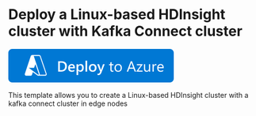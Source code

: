 # Deploy a Linux-based HDInsight cluster with Kafka Connect cluster

[![Deploy To Azure](https://raw.githubusercontent.com/Azure/azure-quickstart-templates/master/1-CONTRIBUTION-GUIDE/images/deploytoazure.svg?sanitize=true)](https://portal.azure.com/#create/Microsoft.Template/uri/https%3A%2F%2Fraw.githubusercontent.com%2Fnikosheng%2Fhdinsight-kafka-connect-cluster%2Fmain%2Fazuredeploy.json)

This template allows you to create a Linux-based HDInsight cluster with a kafka connect cluster in edge nodes